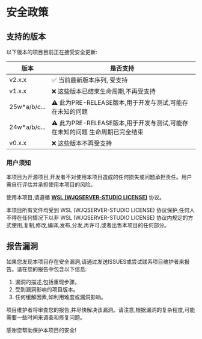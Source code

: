 # 安全政策

## 支持的版本

以下版本的项目目前正在接受安全更新:

| 版本 | 是否支持 |
| --- | --- |
| v2.x.x | :white_check_mark: 当前最新版本序列, 受支持 |
| v1.x.x | :x: 这些版本已结束生命周期,不再受支持 |
| 25w*a/b/c... | :warning: 此为PRE-RELEASE版本,用于开发与测试,可能存在未知的问题 |
| 24w*a/b/c... | :warning: 此为PRE-RELEASE版本,用于开发与测试,可能存在未知的问题 生命周期已完全结束 |
| v0.x.x | :x: 这些版本不再受支持 |

### 用户须知

本项目为开源项目,开发者不对使用本项目造成的任何损失或问题承担责任。用户需自行评估并承担使用本项目的风险。

使用本项目,请遵循 **[WSL (WJQSERVER-STUDIO LICENSE)](https://wjqserver-studio.github.io/LICENSE/LICENSE.html)** 协议。

本项目所有文件均受到 WSL (WJQSERVER-STUDIO LICENSE) 协议保护,任何人不得在任何情况下以非 WSL (WJQSERVER-STUDIO LICENSE) 协议内规定的方式使用,复制,修改,编译,发布,分发,再许可,或者出售本项目的任何部分。

## 报告漏洞

如果您发现本项目存在安全漏洞,请通过发送ISSUES或尝试联系项目维护者来报告。请在您的报告中包含以下信息:

1. 漏洞的描述,包括重现步骤。
2. 受到漏洞影响的项目版本。
3. 任何缓解因素,如利用难度或漏洞影响。

项目维护者将审查您的报告,并尽快解决该漏洞。请注意,根据漏洞的复杂程度,可能需要一些时间来调查和修复问题。

感谢您帮助保护本项目的安全!